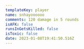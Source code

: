 ```yaml
---
templateKey: player
name: snhayoooooo
comments: 120 damage in 5 rounds
isAFK: false
runsInGetsKilled: false
isToxic: false
date: 2023-01-08T19:41:50.516Z
---
```

